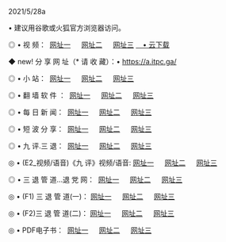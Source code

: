<p>2021/5/28a
<p>• 建议用谷歌或火狐官方浏览器访问。
<p>◎ • 视 频： 
<a href="http://pwk.hdfmradio.com/" target="_blank">网址一</a> 　 
<a href="http://pui.hdfmradio.com/" target="_blank">网址二</a> 　 
<a href="http://pse.hdfmradio.com/b.html" target="_blank">网址三</a>
<a href="https://yadi.sk/d/d0sUeAOpal3njw" target="_blank">　• 云下载 </a></p>
<p>◆ new! 分 享 网 址（* 请 收 藏）：• <a href="http://pse.hdfmradio.com/a.html">https://a.itpc.ga/</a></p>

<p>◎ • 小 站：  
<a href="http://pwk.hdfmradio.com/f.html" target="_blank">网址一</a> 　 
<a href="http://pui.hdfmradio.com/h.html" target="_blank">网址二</a> 　 
<a href="http://pse.hdfmradio.com/k/" target="_blank">网址三</a></p>
<p>◎ • 翻 墙 软 件 ：  
<a href="http://pwk.hdfmradio.com/ff/" target="_blank">网址一</a> 　 
<a href="http://pui.hdfmradio.com/s/read/a1_nd.html" target="_blank">网址二</a> 　 
<a href="http://pse.hdfmradio.com/ff/index.html" target="_blank">网址三</a></p>
<p>◎ • 每 日 新 闻：  
<a href="http://pwk.hdfmradio.com/day/" target="_blank">网址一</a> 　 
<a href="http://pui.hdfmradio.com/day/" target="_blank">网址二</a> 　 
<a href="http://pse.hdfmradio.com/day/index.html" target="_blank">网址三</a></p>
<p>◎ • 短 波 分 享：  
<a href="http://pwk.hdfmradio.com/h/" target="_blank">网址一</a> 　 
<a href="http://pui.hdfmradio.com/h/" target="_blank">网址二</a> 　 
<a href="http://pui.hdfmradio.com/h/index.html" target="_blank">网址三</a></p>
<p>◎ • 九 评.三 退：  
<a href="http://pwk.hdfmradio.com/t/" target="_blank">网址一</a> 　 
<a href="http://pui.hdfmradio.com/v2/index.html" target="_blank">网址二</a> 　 
<a href="http://pse.hdfmradio.com/tt/index.html" target="_blank">网址三</a> 　</p>
<p>◎ • (E2_视频/语音)《九 评》视频/语音: 
<a href="http://pui.hdfmradio.com/7738.html" target="_blank">网址一</a> 　 
<a href="http://pwk.hdfmradio.com/7614.html" target="_blank">网址二</a> 　 
<a href="http://pse.hdfmradio.com/7633.html" target="_blank">网址三</a></p>
<p>◎ • 三 退 管 道...退 党 网：  
<a href="http://pwk.hdfmradio.com/go/td1.html" target="_blank">网址一</a> 　 
<a href="http://pui.hdfmradio.com/go/td2.html" target="_blank">网址二</a> 　 
<a href="http://pse.hdfmradio.com/go/td3.html" target="_blank">网址三</a></p>
<p>◎ • (F1) 三 退 管 道(一)： 
<a href="http://pwk.hdfmradio.com/dd/" target="_blank">网址一</a> 　 
<a href="http://pui.hdfmradio.com/s/read/a1_tdx.html" target="_blank">网址二</a> 　 
<a href="http://pse.hdfmradio.com/dd/" target="_blank">网址三</a></p>
<p>◎ • (F2)三 退 管 道(二)： 
<a href="http://pui.hdfmradio.com/d/" target="_blank">网址一</a> 　 
<a href="http://pwk.hdfmradio.com/d/index.html" target="_blank">网址二</a> 　 
<a href="http://pse.hdfmradio.com/d/" target="_blank">网址三</a></p>
<p>◎ • PDF电子书：  
<a href="http://pwk.hdfmradio.com/p/" target="_blank">网址一</a> 　 
<a href="http://pui.hdfmradio.com/p/index.html" target="_blank">网址二</a> 　 
<a href="http://pse.hdfmradio.com/p/" target="_blank">网址三</a></p>
